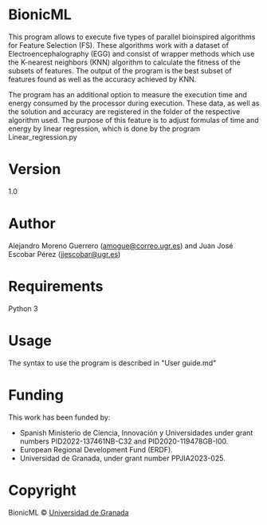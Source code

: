 # BionicML

This program allows to execute five types of parallel bioinspired algorithms for Feature Selection (FS). These algorithms work with a dataset of Electroencephalography (EGG) and consist of wrapper methods which use the K-nearest neighbors (KNN) algorithm to calculate the fitness of the subsets of features. The output of the program is the best subset of features found as well as the accuracy achieved by KNN.

The program has an additional option to measure the execution time and energy consumed by the processor during execution. These data, as well as the solution and accuracy are registered in the folder of the respective algorithm used. The purpose of this feature is to adjust formulas of time and energy by linear regression, which is done by the program Linear_regression.py

# Version

1.0

# Author

Alejandro Moreno Guerrero (amogue@correo.ugr.es) and Juan José Escobar Pérez (jjescobar@ugr.es)

# Requirements

Python 3

# Usage

The syntax to use the program is described in "User guide.md"

# Funding

This work has been funded by:

<ul>
  <li>Spanish Ministerio de Ciencia, Innovación y Universidades under grant numbers PID2022-137461NB-C32 and PID2020-119478GB-I00.</li>
  <li>European Regional Development Fund (ERDF).</li>
  <li>Universidad de Granada, under grant number PPJIA2023-025.</li>
</ul>

# Copyright

BionicML © [Universidad de Granada](https://www.ugr.es/)

